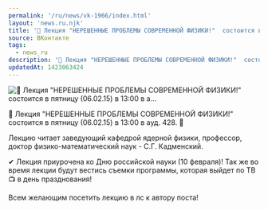 ```yaml
---
permalink: '/ru/news/vk-1966/index.html'
layout: 'news.ru.njk'
title: '🔔 Лекция "НЕРЕШЕННЫЕ ПРОБЛЕМЫ СОВРЕМЕННОЙ ФИЗИКИ!"  состоится в пятницу (06.02.15) в 13:00 в а'
source: ВКонтакте
tags:
  - news_ru
description: '🔔 Лекция "НЕРЕШЕННЫЕ ПРОБЛЕМЫ СОВРЕМЕННОЙ ФИЗИКИ!"  состоится в пятницу (06.02.15) в 13:00 в а…'
updatedAt: 1423063424
---
```

![🔔 Лекция "НЕРЕШЕННЫЕ ПРОБЛЕМЫ СОВРЕМЕННОЙ ФИЗИКИ!"  состоится в пятницу (06.02.15) в 13:00 в а…](https://sun9-70.userapi.com/impf/c623626/v623626303/1febd/rtULObjbV9U.jpg?size=350x240&quality=96&proxy=1&sign=29ce796a602f188c3b61e2d9b841fdd4&c_uniq_tag=be7n3sj1c8NuMdtuaU-TfcIJEspucYveFh0AUxnWtyQ&type=album)

🔔 Лекция "НЕРЕШЕННЫЕ ПРОБЛЕМЫ СОВРЕМЕННОЙ ФИЗИКИ!"
состоится в пятницу (06.02.15) в 13:00 в ауд. 428. 🔔

Лекцию читает заведующий кафедрой ядерной физики, профессор, доктор физико-математический наук - С.Г. Кадменский.

✔ Лекция приурочена ко Дню российской науки (10 февраля)! Так же во время лекции будут вестись съемки программы, которая выйдет по ТВ 📺 в день празднования!

Всем желающим посетить лекцию в лс к автору поста!
